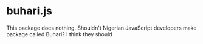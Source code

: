 # buhari.js
This package does nothing. Shouldn't Nigerian JavaScript developers make package called Buhari? I think they should

